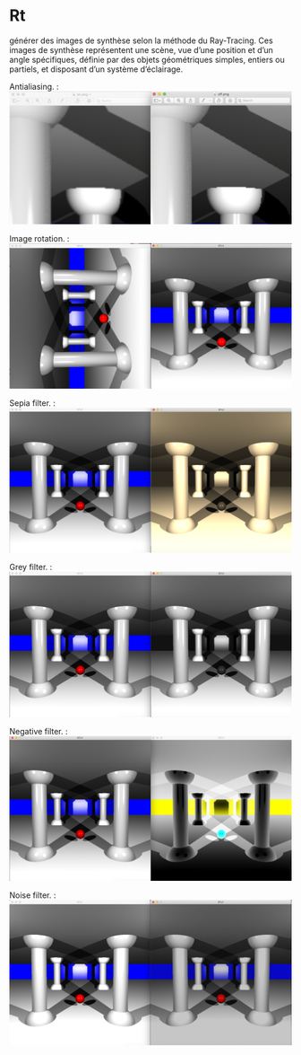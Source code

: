 # Rt
générer des images de synthèse selon la méthode du Ray-Tracing. Ces images de synthèse représentent une scène, vue d’une position et d’un angle spécifiques, définie par des objets géométriques simples, entiers ou partiels, et disposant d’un système d’éclairage.

Antialiasing.    : ![Alt Text](https://github.com/aeddaqqa/Rt/blob/charaf_bonus/pictures/anti.png?raw=true)


Image rotation.  : ![Alt Text](https://github.com/aeddaqqa/Rt/blob/charaf_bonus/pictures/rot.png?raw=true)


Sepia filter.    : ![Alt Text](https://github.com/aeddaqqa/Rt/blob/charaf_bonus/pictures/sepia.png?raw=true)


Grey filter.     : ![Alt Text](https://github.com/aeddaqqa/Rt/blob/charaf_bonus/pictures/grey.png?raw=true)


Negative filter. : ![Alt Text](https://github.com/aeddaqqa/Rt/blob/charaf_bonus/pictures/negative.png?raw=true)


Noise filter.    : ![Alt Text](https://github.com/aeddaqqa/Rt/blob/charaf_bonus/pictures/noise.png?raw=true)

